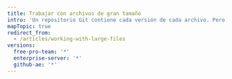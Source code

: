 ```yaml
---
title: Trabajar con archivos de gran tamaño
intro: 'Un repositorio Git contiene cada versión de cada archivo. Pero para algunos tipos de archivos, esto no es práctico. Las revisiones múltiples de archivos de gran tamaño incrementan los tiempos de clonación y extracción para otros usuarios de un repositorio.'
mapTopic: true
redirect_from:
  - /articles/working-with-large-files
versions:
  free-pro-team: '*'
  enterprise-server: '*'
  github-ae: '*'
---
```


